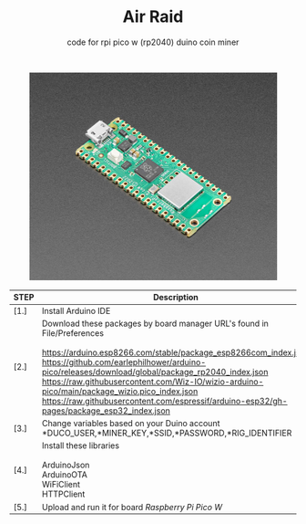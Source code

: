 <h1 align="center">Air Raid</h1>
<p align="center">
code for rpi pico w (rp2040) duino coin miner
</p>
 
<br>
<p align="center">
<img src="RpiPico.jpg" width="435" height="364"/>

<br>


STEP  | Description
------------- | -------------
[1.]  | Install Arduino IDE
[2.]  | Download these packages by board manager URL's found in File/Preferences <br><br> https://arduino.esp8266.com/stable/package_esp8266com_index.json <br> https://github.com/earlephilhower/arduino-pico/releases/download/global/package_rp2040_index.json <br> https://raw.githubusercontent.com/Wiz-IO/wizio-arduino-pico/main/package_wizio.pico_index.json <br> https://raw.githubusercontent.com/espressif/arduino-esp32/gh-pages/package_esp32_index.json
[3.] | Change variables based on your Duino account *DUCO_USER,*MINER_KEY,*SSID,*PASSWORD,*RIG_IDENTIFIER
[4.] | Install these libraries <br> <br> ArduinoJson <br> ArduinoOTA <br> WiFiClient <br> HTTPClient
[5.] | Upload and run it for board *Raspberry Pi Pico W*
 
</p>


